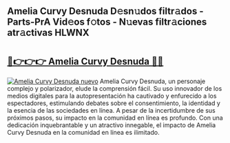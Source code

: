 ## Amelia Curvy Desnuda D𝚎sn𝚞dos filtr𝚊dos - Parts-PrA Vid𝚎os f𝚘tos - N𝚞evas filtr𝚊ciones atr𝚊ctivas HLWNX

# <h2><a href="http://mbavh7.tromn.icu/?c=Amelia+Curvy+Desnuda">🔗👉👉👉 Amelia Curvy Desnuda 🔗🔗</a></h2>

[![Amelia Curvy Desnuda nuevo](https://i.imgur.com/pEAQMta.gif)](http://mbavh7.tromn.icu/?c=Amelia+Curvy+Desnuda)
Amelia Curvy Desnuda, un personaje complejo y polarizador, elude la comprensión fácil. Su uso innovador de los medios digitales para la autopresentación ha cautivado y enfurecido a los espectadores, estimulando debates sobre el consentimiento, la identidad y la esencia de las sociedades en línea. A pesar de la incertidumbre de sus próximos pasos, su impacto en la comunidad en línea es profundo. Con una dedicación inquebrantable y un atractivo innegable, el impacto de Amelia Curvy Desnuda en la comunidad en línea es ilimitado.
